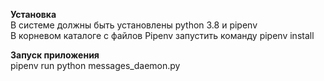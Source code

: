 **Установка**  
В системе должны быть установлены python 3.8 и pipenv  
В корневом каталоге с файлов Pipenv запустить команду pipenv install  

**Запуск приложения**  
pipenv run python messages_daemon.py 